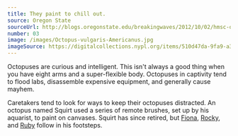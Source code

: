 ```yaml
---
title: They paint to chill out.
source: Oregon State
sourceUrl: http://blogs.oregonstate.edu/breakingwaves/2012/10/02/hmsc-octopus-takes-up-painting-for-october/
number: 03
image: /images/Octopus-vulgaris-Americanus.jpg
imageSource: https://digitalcollections.nypl.org/items/510d47da-9fa9-a3d9-e040-e00a18064a99#/?zoom=true
---
```


Octopuses are curious and intelligent. This isn't always a good thing when you have eight arms and a super-flexible body. Octopuses in captivity tend to flood labs, disassemble expensive equipment, and generally cause mayhem.

Caretakers tend to look for ways to keep their octopuses distracted. An octopus named Squirt used a series of remote brushes, set up by his aquarist, to paint on canvases. Squirt has since retired, but [Fiona](https://www.charlotteobserver.com/living/article224561580.html), [Rocky](https://www.youtube.com/watch?v=jVqIVx2jt4k), and [Ruby](https://www.youtube.com/watch?v=0gg733eRIeM) follow in his footsteps.
